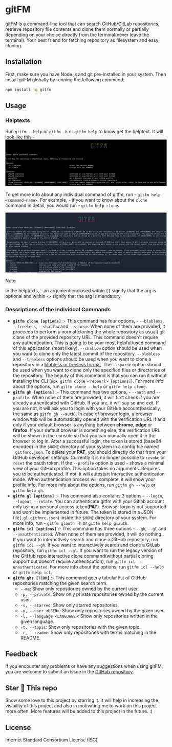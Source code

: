 # gitFM

gitFM is a command-line tool that can search GitHub/GitLab repositories, retrieve repository file contents and clone them normally or partially depending on your choice directly from the terminal(never leave the terminal). Your best friend for fetching repository as filesystem and easy cloning.

## Installation

First, make sure you have Node.js and git pre-installed in your system. Then install gitFM globally by running the following command:

```bash
npm install -g gitfm
```

## Usage

### Helptexts

Run `gitfm --help` or `gitfm -h` or `gitfm help` to know get the helptext. It will look like this -
![screenshot of the helptext](./assets/img/helptext.png)

To get more info about any individual command of gitfm, run - `gitfm help <command-name>`. For example, - if you want to know about the `clone` command in detail, you would run - `gitfm help clone`.

![screenshot of the clone command helptext](./assets/img/clone-helptext.png)

> [!NOTE]
> In the helptexts, - an argument enclosed within `[]` signify that the arg is optional and within `<>` signify that the arg is mandatory.

### Descriptions of the Individual Commands

- **`gitfm clone [options]`** :- This command has four options, - `--blobless`, `--treeless`, `--shallow` and `--sparse`. When none of them are provided, it proceeds to perform a normal(cloning the whole repository as usual) git clone of the provided repository URL. This command doesn't require any authentication. This is going to be your most helpful/used command of this application (most likely). `--shallow` option should be used when you want to clone only the latest commit of the repository. `--blobless` and `--treeless` options should be used when you want to clone a repository in a [blobless or treeless format](https://github.blog/open-source/git/get-up-to-speed-with-partial-clone-and-shallow-clone/#). The `--sparse` option should be used when you want to clone only the specified files or directories of the repository. The beauty of this command is that you can run it without installing the CLI (`npx gitfm clone <repourl> [options]`). For more info about the options, run `gitfm clone --help` or `gitfm help clone`.
- **`gitfm gh [options]`** :- This command has two options, - `--auth` and `--profile`. When none of them are provided, it will first check if you are already authenticated with GitHub. If you are, it will say so and exit. If you are not, it will ask you to login with your GitHub account(basically, the same as `gitfm gh --auth`). In case of browser login, a browser window/tab will be automatically opened with the verification URL if and only if your default browser is anything between **chrome**, **edge** or **firefox**. If your default browser is something else, the verification URL will be shown in the console so that you can manually open it in the browser to log in. After a successful login, the token is stored (base64 encoded) in the `$HOME` directory of your system in a config file named `.gitfmrc.json`. To delete your **PAT**, you should directly do that from your GitHub developer settings. Currently it is no longer possible to `revoke` or `reset` the oauth token. If the `--profile` option is used - shows a minimal view of your GitHub profile. This option takes no arguments. Requires you to be authenticated. If not, it will autostart interactive authentication mode. When authentication process will complete, it will show your profile info. For more info about the options, run `gitfm gh --help` or `gitfm help gh`.
- **`gitfm gl [options]`** :- This command also contains 3 options - `--login`, `--logout`, `--rotate`. You can authenticate gitfm with your Gitlab account only using a personal access token(**PAT**). Browser login is not supported and won't be implemented in future. The token is stored in a JSON file(`.gl.gitfmrc.json`) inside the `$HOME` directory of your system. For more info, run - `gitfm glauth -h` or `gitfm help glauth`.
- **`gitfm icl [options]`** :- This command has three options - `--gh`, `--gl` and `--unauthenticated`. When none of them are provided, it will do nothing.. If you want to interactively search and clone a GitHub repository, run `gitfm icl --gh`. If you want to interactively search and clone a GitLab repository, run `gitfm icl --gl`. If you want to run the legacy version of the GitHub repo interactive clone command(without partial cloning support but doesn't require authentication), run `gitfm icl --unauthenticated`. For more info about the options, run `gitfm icl --help` or `gitfm help icl`.
- **`gitfm ghs [TERM]`** :- This command gets a tabular list of GitHub repositories matching the given search term.
    - `--me`: Show only repositories owned by the current user.
    - `-p, --private`: Show only private repositories owned by the current user.
    - `-s, --starred`: Show only starred repositories.
    - `-u, --user <USER>`: Show only repositories owned by the given user.
    - `-l, --language <LANGUAGE>`: Show only repositories written in the given language.
    - `-t, --topic`: Show only repositories with the given topic.
    - `-r, --readme`: Show only repositories with terms matching in the README.

## Feedback

If you encounter any problems or have any suggestions when using gitFM, you are welcome to submit an issue in the [GitHub repository](https://github.com/Debajyati/gitFM).

## Star 🌟 This repo
Show some love to this project by starring it. It will help in increasing the visibility of this project and also in motivating me to work on this project more often. More features will be added to this project in the future. :)

## License
Internet Standard Consortium License (ISC)
